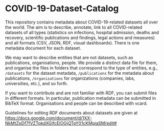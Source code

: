 # COVID-19-Dataset-Catalog
This repository contains metadata about COVID-19-related datasets all over the world. The aim is to describe, annotate, link to all COVID-related datasets of all types (statistics on infections, hospital admission, deaths and recovery, scientific publications and findings, legal actions and measures) and all formats (CSV, JSON, RDF, visual dashboards). There is one metadata document for each dataset.

We may want to describe entities that are not datasets, such as publications, organisations, people. We provide a distinct data file for them, and organise the files in folders that correspond to the type of entities, e.g., `/datasets` for the dataset metadata, `/publications` for the metadata about publications, `/organizations` for organizations (companies, labs, universities, etc.), and so forth.

If you want to contribute and are not familiar with RDF, you can submit files in different formats. In particular, publication metadata can be submitted in BibTeX format. Organisations and people can be described with vcard.

Guidelines for editing RDF documents about datasets are given at https://docs.google.com/document/d/1XX-NkMtZpDf7fVZTpkdXGjfcElOGjQTpY01cKMpiaSM/edit#
